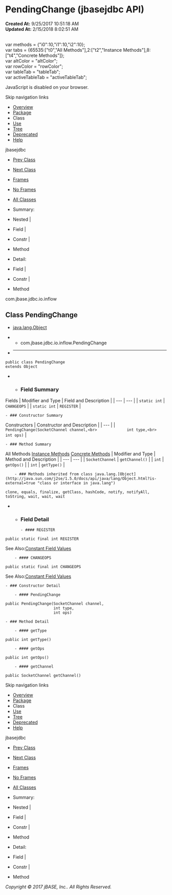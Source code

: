 # PendingChange (jbasejdbc   API)

**Created At:** 9/25/2017 10:51:18 AM  
**Updated At:** 2/15/2018 8:02:51 AM  

<!--<br>    try {<br>        if (location.href.indexOf('is-external=true') == -1) {<br>            parent.document.title="PendingChange (jbasejdbc   API)";<br>        }<br>    }<br>    catch(err) {<br>    }<br>//--><br>var methods = {"i0":10,"i1":10,"i2":10};<br>var tabs = {65535:["t0","All Methods"],2:["t2","Instance Methods"],8:["t4","Concrete Methods"]};<br>var altColor = "altColor";<br>var rowColor = "rowColor";<br>var tableTab = "tableTab";<br>var activeTableTab = "activeTableTab";
JavaScript is disabled on your browser.

Skip navigation links

- [Overview](../../../../../overview-summary.html)
- [Package](/39238-inflow/com_jbase_jdbc_io_inflow_package-summary)
- Class
- [Use](/39239-class-use/com_jbase_jdbc_io_inflow_class-use_PendingChange)
- [Tree](/39238-inflow/com_jbase_jdbc_io_inflow_package-tree)
- [Deprecated](../../../../../deprecated-list.html)
- [Help](../../../../../help-doc.html)


jbasejdbc <br>

- [Prev Class](/39238-inflow/com_jbase_jdbc_io_inflow_ClientHandle "class in com.jbase.jdbc.io.inflow")
- [Next Class](/39238-inflow/com_jbase_jdbc_io_inflow_RequestHandler "interface in com.jbase.jdbc.io.inflow")


- [Frames](../../../../../index.html?com/jbase/jdbc/io/inflow//39238-inflow/com_jbase_jdbc_io_inflow_PendingChange)
- [No Frames](/39238-inflow/com_jbase_jdbc_io_inflow_PendingChange)


- [All Classes](../../../../../allclasses-noframe.html)


<!--<br>  allClassesLink = document.getElementById("allclasses\_navbar\_top");<br>  if(window==top) {<br>    allClassesLink.style.display = "block";<br>  }<br>  else {<br>    allClassesLink.style.display = "none";<br>  }<br>  //-->

- Summary:
- Nested |
- Field |
- Constr |
- Method


- Detail:
- Field |
- Constr |
- Method

com.jbase.jdbc.io.inflow

## Class PendingChange

- [java.lang.Object](http://java.sun.com/j2se/1.5.0/docs/api/java/lang/Object.html?is-external=true "class or interface in java.lang")
- - com.jbase.jdbc.io.inflow.PendingChange


- * * *


```
public class PendingChange
extends Object
```

- - ### Field Summary


Fields | Modifier and Type | Field and Description |
| --- | --- |
| `static int` | `CHANGEOPS`  |
| `static int` | `REGISTER`  |


    - ### Constructor Summary


Constructors | Constructor and Description |
| --- |
| `PendingChange(SocketChannel channel,<br>             int type,<br>             int ops)`  |


    - ### Method Summary


All Methods [Instance Methods](javascript:show%282%29;) [Concrete Methods](javascript:show%288%29;) | Modifier and Type | Method and Description |
| --- | --- |
| `SocketChannel` | `getChannel()`  |
| `int` | `getOps()`  |
| `int` | `getType()`  |


        - ### Methods inherited from class java.lang.[Object](http://java.sun.com/j2se/1.5.0/docs/api/java/lang/Object.html?is-external=true "class or interface in java.lang")
`clone, equals, finalize, getClass, hashCode, notify, notifyAll, toString, wait, wait, wait`

- - ### Field Detail

        - #### REGISTER

```
public static final int REGISTER
```
See Also:[Constant Field Values](../../../../../constant-values.html#com.jbase.jdbc.io.inflow.PendingChange.REGISTER)


        - #### CHANGEOPS

```
public static final int CHANGEOPS
```
See Also:[Constant Field Values](../../../../../constant-values.html#com.jbase.jdbc.io.inflow.PendingChange.CHANGEOPS)


    - ### Constructor Detail

        - #### PendingChange

```
public PendingChange(SocketChannel channel,
                     int type,
                     int ops)
```


    - ### Method Detail

        - #### getType

```
public int getType()
```


        - #### getOps

```
public int getOps()
```


        - #### getChannel

```
public SocketChannel getChannel()
```

Skip navigation links

- [Overview](../../../../../overview-summary.html)
- [Package](/39238-inflow/com_jbase_jdbc_io_inflow_package-summary)
- Class
- [Use](/39239-class-use/com_jbase_jdbc_io_inflow_class-use_PendingChange)
- [Tree](/39238-inflow/com_jbase_jdbc_io_inflow_package-tree)
- [Deprecated](../../../../../deprecated-list.html)
- [Help](../../../../../help-doc.html)


jbasejdbc <br>

- [Prev Class](/39238-inflow/com_jbase_jdbc_io_inflow_ClientHandle "class in com.jbase.jdbc.io.inflow")
- [Next Class](/39238-inflow/com_jbase_jdbc_io_inflow_RequestHandler "interface in com.jbase.jdbc.io.inflow")


- [Frames](../../../../../index.html?com/jbase/jdbc/io/inflow//39238-inflow/com_jbase_jdbc_io_inflow_PendingChange)
- [No Frames](/39238-inflow/com_jbase_jdbc_io_inflow_PendingChange)


- [All Classes](../../../../../allclasses-noframe.html)


<!--<br>  allClassesLink = document.getElementById("allclasses\_navbar\_bottom");<br>  if(window==top) {<br>    allClassesLink.style.display = "block";<br>  }<br>  else {<br>    allClassesLink.style.display = "none";<br>  }<br>  //-->

- Summary:
- Nested |
- Field |
- Constr |
- Method


- Detail:
- Field |
- Constr |
- Method

*Copyright © 2017 jBASE, Inc.. All Rights Reserved.*

